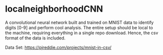 # localneighborhoodCNN
A convolutional neural network built and trained on MNIST data to identify digits [0-9] and perform cool analysis. The entire setup should be local to the machine, requiring everything in a single repo download. Hence, the csv format of the data is included.

Data Set:
https://pjreddie.com/projects/mnist-in-csv/
